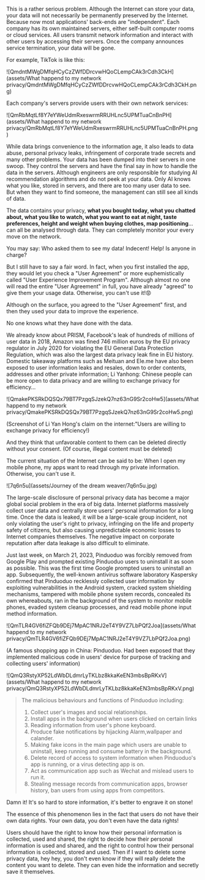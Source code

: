 This is a rather serious problem. Although the Internet can store your data, your data will not necessarily be permanently preserved by the Internet. Because now most applications' back-ends are "independent". Each company has its own maintained servers, either self-built computer rooms or cloud services. All users transmit network information and interact with other users by accessing their servers. Once the company announces service termination, your data will be gone.

For example, TikTok is like this:

![QmdntMWgDMfqHCyCzZWfDDrcvwHQoCLempCAk3rCdh3CkH](assets/What happend to my network privacy/QmdntMWgDMfqHCyCzZWfDDrcvwHQoCLempCAk3rCdh3CkH.png)

Each company's servers provide users with their own network services:

![QmRbMqtLf8Y7eYWeUdmRxeswrmRRUHLnc5UPMTuaCnBnPH](assets/What happend to my network privacy/QmRbMqtLf8Y7eYWeUdmRxeswrmRRUHLnc5UPMTuaCnBnPH.png)

While data brings convenience to the information age, it also leads to data abuse, personal privacy leaks, infringement of corporate trade secrets and many other problems. Your data has been dumped into their servers in one swoop. They control the servers and have the final say in how to handle the data in the servers. Although engineers are only responsible for studying AI recommendation algorithms and do not peek at your data. Only AI knows what you like, stored in servers, and there are too many user data to see. But when they want to find someone, the management can still see all kinds of data.

The data contains your privacy, **what you bought today, what you chatted about, what you like to watch, what you want to eat at night, taste preferences, height and weight when buying clothes, map positioning**... can all be analysed through data. They can completely monitor your every move on the network.

You may say: Who asked them to see my data! Indecent! Help! Is anyone in charge?

But I still have to say a fair word. In fact, when you first installed the app, they would let you check a "User Agreement" or more euphemistically called "User Experience Improvement Program". Although almost no one will read the entire "User Agreement" in full, you have already "agreed" to give them your usage data. Otherwise, you can't use it!😡

Although on the surface, you agreed to the "User Agreement" first, and then they used your data to improve the experience.

No one knows what they have done with the data.

We already know about PRISM, Facebook's leak of hundreds of millions of user data in 2018, Amazon was fined 746 million euros by the EU privacy regulator in July 2020 for violating the EU General Data Protection Regulation, which was also the largest data privacy leak fine in EU history. Domestic takeaway platforms such as Meituan and Ele.me have also been exposed to user information leaks and resales, down to order contents, addresses and other private information; Li Yanhong: Chinese people can be more open to data privacy and are willing to exchange privacy for efficiency...

![QmakePKSRkDQSQx79BT7PzgqSJzekQ7nz63nG9Sr2coHw5](assets/What happend to my network privacy/QmakePKSRkDQSQx79BT7PzgqSJzekQ7nz63nG9Sr2coHw5.png)

(Screenshot of Li Yan Hong's claim on the internet:"Users are willing to exchange privacy for efficiency!)

And they think that unfavorable content to them can be deleted directly without your consent. (Of course, illegal content must be deleted)

The current situation of the Internet can be said to be: When I open my mobile phone, my apps want to read through my private information. Otherwise, you can't use it.

![7q6n5u](assets/Journey of the dream weaver/7q6n5u.jpg)

The large-scale disclosure of personal privacy data has become a major global social problem in the era of big data. Internet platforms massively collect user data and centrally store users' personal information for a long time. Once the data is leaked, it will be a large-scale group incident, not only violating the user's right to privacy, infringing on the life and property safety of citizens, but also causing unpredictable economic losses to Internet companies themselves. The negative impact on corporate reputation after data leakage is also difficult to eliminate.

Just last week, on March 21, 2023, Pinduoduo was forcibly removed from Google Play and prompted existing Pinduoduo users to uninstall it as soon as possible. This was the first time Google prompted users to uninstall an app. Subsequently, the well-known antivirus software laboratory Kaspersky confirmed that Pinduoduo recklessly collected user information by exploiting vulnerabilities in the Android system, cracked system shielding mechanisms, tampered with mobile phone system records, concealed its own whereabouts, ran in the background of the system to monitor mobile phones, evaded system cleanup processes, and read mobile phone input method information.

![QmTLR4GV6fiZFQb9DEj7MpAC1NRJ2eT4Y9VZ7LbPQf2Joa](assets/What happend to my network privacy/QmTLR4GV6fiZFQb9DEj7MpAC1NRJ2eT4Y9VZ7LbPQf2Joa.png)

(A famous shopping app in China: Pinduoduo. Had been exposed that they implemented malicious code in users' device for purpose of tracking and collecting users' information)

![QmQ3RstyXP52LdWbDLdmrLyTKLbz8kkaKeEN3mbsBpRKxV](assets/What happend to my network privacy/QmQ3RstyXP52LdWbDLdmrLyTKLbz8kkaKeEN3mbsBpRKxV.png)

> The malicious behaviours and functions of Pinduoduo including:
>
> 1. Collect user's images and social relationships.
> 2. Install apps in the background when users clicked on certain links
> 3. Reading information from user's phone keyboard.  
> 4. Produce fake notifications by hijacking Alarm,wallpaper and calander.
> 5. Making fake icons in the main page which users are unable to uninstall, keep running and consume battery in the background.
> 6. Delete record of access to system information when Pinduoduo's app is running, or a virus detecting app is on.
> 7.  Act as communication app such as Wechat and mislead users to run it.
> 8.  Stealing message records from communication apps, browser history, ban users from using apps from competitors. 



Damn it! It's so hard to store information, it's better to engrave it on stone!

The essence of this phenomenon lies in the fact that users do not have their own data rights. Your own data, you don't even have the data rights!

Users should have the right to know how their personal information is collected, used and shared, the right to decide how their personal information is used and shared, and the right to control how their personal information is collected, stored and used. Then if I want to delete some privacy data, hey hey, you don't even know if they will really delete the content you want to delete. They can even hide the information and secretly save it themselves.